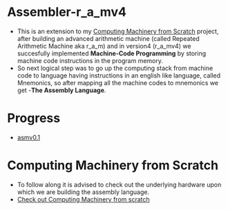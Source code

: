 # Assembler-r_a_mv4
- This is an extension to my [Computing Machinery from Scratch](https://github.com/KARAN-D05/Computing_Machinery_from_Scratch) project, after building an advanced arithmetic machine (called Repeated  Arithmetic Machine aka r_a_m) and in version4 (r_a_mv4) we succesfully implemented 
**Machine-Code Programming** by storing machine code instructions in the program memory.
- So next logical step was to go up the computing stack from machine code to language having instructions in an english like language, called Mnemonics, so after mapping all the machine codes to
 mnemonics we get -**The Assembly Language**.

# Progress
- [asmv0.1](asm-v0/asm-v0.1)

# Computing Machinery from Scratch
- To follow along it is advised to check out the underlying hardware upon which we are building the assembly language.
- [Check out Computing Machinery from scratch](https://github.com/KARAN-D05/Computing_Machinery_from_Scratch)
